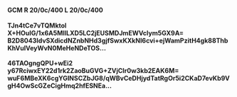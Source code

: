 #### GCM R 20/0c/400 L 20/0c/400
**TJn4tCe7vTQMktol**<br/>**X+HOuIG/1x6A5MIlLXD5LC2jEUSMDJmEWVclym5GX9A=**<br/>**B2D8043IdvSXdicdNZnbNHd3gjfSwxKXkNI6cvi+ejWamPzitH4gk88ThbKhVulVeyWvN0MeHeNDeTOS...**<br/><br/>
**46TAOgngQPU+wEi2**<br/>**y67RciwxEY22d1rk2ZaoBuGVG+ZVjCIr0w3kb2EAK6M=**<br/>**wuF6MBeXK6cgYGINSCZbJG8/qWBvCeDHjydTatRgOr5i2CKaD7evKb9VgH4OwScGZeCigHmq2hfESNEa...**